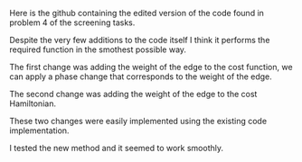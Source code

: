 
Here is the github containing the edited version of the code found in problem 4 of the screening tasks. 

Despite the very few additions to the code itself I think it performs the required function in the smothest possible way. 

The first change was adding the weight of the edge to the cost function, we can apply a phase change that corresponds to the weight of the edge. 

The second change was adding the weight of the edge to the cost Hamiltonian.

These two changes were easily implemented using the existing code implementation. 

I tested the new method and it seemed to work smoothly. 